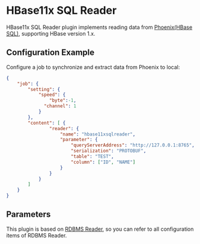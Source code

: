 # HBase11x SQL Reader

HBase11x SQL Reader plugin implements reading data from [Phoenix(HBase SQL)](https://phoenix.apache.org), supporting HBase version 1.x.

## Configuration Example

Configure a job to synchronize and extract data from Phoenix to local:

```json
{
    "job": {
        "setting": {
            "speed": {
                "byte":-1,
              "channel": 1
            }
        },
        "content": [ {
                "reader": {
                    "name": "hbase11xsqlreader",
                    "parameter": {
                        "queryServerAddress": "http://127.0.0.1:8765",
                        "serialization": "PROTOBUF",
                        "table": "TEST",
                        "column": ["ID", "NAME"]
                    }
                }
            }
        ]
    }
}
```

## Parameters

This plugin is based on [RDBMS Reader](../rdbmsreader), so you can refer to all configuration items of RDBMS Reader.